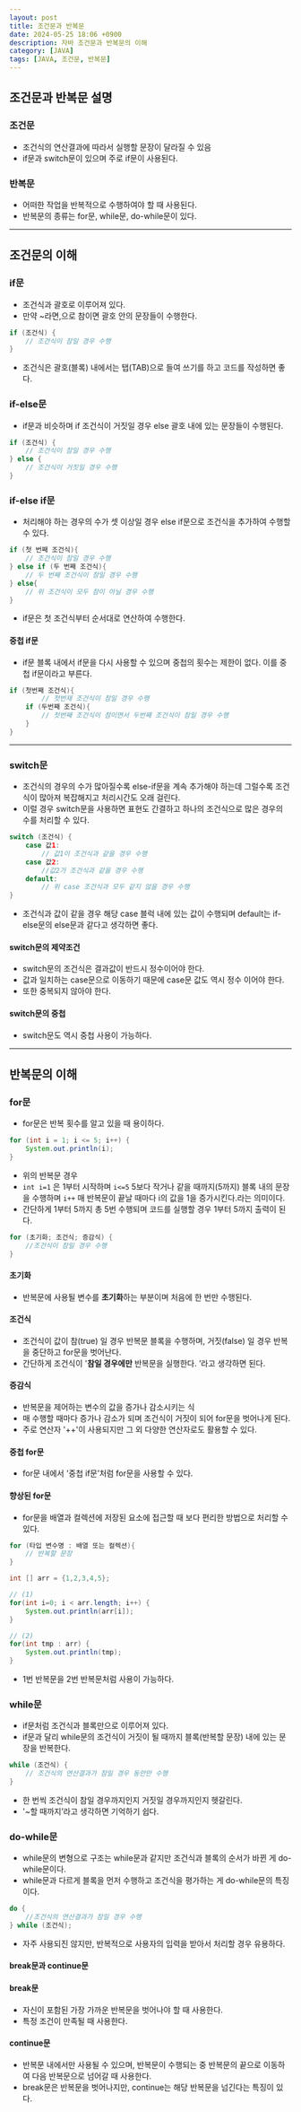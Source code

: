 ```yaml
---
layout: post
title: 조건문과 반복문
date: 2024-05-25 18:06 +0900
description: 자바 조건문과 반복문의 이해
category: [JAVA]
tags: [JAVA, 조건문, 반복문]
---
```


## 조건문과 반복문 설명

### 조건문

- 조건식의 연산결과에 따라서 실행할 문장이 달라질 수 있음
- if문과 switch문이 있으며 주로 if문이 사용된다.

### 반복문

- 어떠한 작업을 반복적으로 수행하여야 할 때 사용된다.
- 반복문의 종류는 for문, while문, do-while문이 있다.

---

## 조건문의 이해

### if문

- 조건식과 괄호로 이루어져 있다.
- 만약 ~라면,으로 참이면 괄호 안의 문장들이 수행한다.

```java
if (조건식) {
    // 조건식이 참일 경우 수행
}
```

- 조건식은 괄호(블록) 내에서는 탭(TAB)으로 들여 쓰기를 하고 코드를 작성하면 좋다.

### if-else문

- if문과 비슷하며 if 조건식이 거짓일 경우 else 괄호 내에 있는 문장들이 수행된다.

```java
if (조건식) {
    // 조건식이 참일 경우 수행
} else {
    // 조건식이 거짓일 경우 수행
}
```

### if-else if문

- 처리해야 하는 경우의 수가 셋 이상일 경우 else if문으로 조건식을 추가하여 수행할 수 있다.

```java
if (첫 번째 조건식){
    // 조건식이 참일 경우 수행
} else if (두 번째 조건식){
    // 두 번째 조건식이 참일 경우 수행
} else{
    // 위 조건식이 모두 참이 아닐 경우 수행
}
```

- if문은 첫 조건식부터 순서대로 연산하여 수행한다.

#### 중첩 if문

- if문 블록 내에서 if문을 다시 사용할 수 있으며 중첩의 횟수는 제한이 없다. 이를 중첩 if문이라고 부른다.

```java
if (첫번째 조건식){
        // 첫번재 조건식이 참일 경우 수행
    if (두번째 조건식){
        // 첫번째 조건식이 참이면서 두번째 조건식이 참일 경우 수행
    }
}
```

---

### switch문

- 조건식의 경우의 수가 많아질수록 else-if문을 계속 추가해야 하는데 그럴수록 조건식이 많아져 복잡해지고 처리시간도 오래 걸린다.
- 이럴 경우 switch문을 사용하면 표현도 간결하고 하나의 조건식으로 많은 경우의 수를 처리할 수 있다.

```java
switch (조건식) {
    case 값1:
        // 값1이 조건식과 같을 경우 수행
    case 값2:
        //값2가 조건식과 같을 경우 수행
    default:
        // 위 case 조건식과 모두 같지 않을 경우 수행
}
```

- 조건식과 값이 같을 경우 해당 case 블럭 내에 있는 값이 수행되며 default는 if-else문의 else문과 같다고 생각하면 좋다.

#### switch문의 제약조건

- switch문의 조건식은 결과값이 반드시 정수이어야 한다.
- 값과 일치하는 case문으로 이동하기 때문에 case문 값도 역시 정수 이어야 한다.
- 또한 중복되지 않아야 한다.

#### switch문의 중첩

- switch문도 역시 중첩 사용이 가능하다.

---

## 반복문의 이해

### for문

- for문은 반복 횟수를 알고 있을 때 용이하다.

```java
for (int i = 1; i <= 5; i++) {
    System.out.println(i);
}
```

- 위의 반복문 경우
- `int i=1` 은 1부터 시작하며 `i<=5` 5보다 작거나 같을 때까지(5까지) 블록 내의 문장을 수행하며 `i++` 매 반복문이 끝날 때마다 i의 값을 1을 증가시킨다.라는 의미이다.
- 간단하게 1부터 5까지 총 5번 수행되며 코드를 실행할 경우 1부터 5까지 출력이 된다.

```java
for (초기화; 조건식; 증감식) {
    //조건식이 참일 경우 수행
}
```

#### 초기화

- 반복문에 사용될 변수를 **초기화**하는 부분이며 처음에 한 번만 수행된다.

#### 조건식

- 조건식이 값이 참(true) 일 경우 반복문 블록을 수행하며, 거짓(false) 일 경우 반복을 중단하고 for문을 벗어난다.
- 간단하게 조건식이 '**참일 경우에만** 반복문을 실행한다. ’라고 생각하면 된다.

#### 증감식

- 반복문을 제어하는 변수의 값을 증가나 감소시키는 식
- 매 수행할 때마다 증가나 감소가 되며 조건식이 거짓이 되어 for문을 벗어나게 된다.
- 주로 연산자 '++'이 사용되지만 그 외 다양한 연산자로도 활용할 수 있다.

#### 중첩 for문

- for문 내에서 '중첩 if문’처럼 for문을 사용할 수 있다.

#### 향상된 for문

- for문을 배열과 컬렉션에 저장된 요소에 접근할 때 보다 편리한 방법으로 처리할 수 있다.

```java
for (타입 변수명 : 배열 또는 컬렉션){
    // 반복할 문장
}
```

```java
int [] arr = {1,2,3,4,5};

// (1)
for(int i=0; i < arr.length; i++) {
    System.out.println(arr[i]);
}

// (2)
for(int tmp : arr) {
    System.out.println(tmp);
}
```

- 1번 반복문을 2번 반복문처럼 사용이 가능하다.

### while문

- if문처럼 조건식과 블록만으로 이루어져 있다.
- if문과 달리 while문의 조건식이 거짓이 될 때까지 블록(반복할 문장) 내에 있는 문장을 반복한다.

```java
while (조건식) {
	// 조건식의 연산결과가 참일 경우 동안만 수행
}
```

- 한 번씩 조건식이 참일 경우까지인지 거짓일 경우까지인지 헷갈린다.
- '~할 때까지’라고 생각하면 기억하기 쉽다.

### do-while문

- while문의 변형으로 구조는 while문과 같지만 조건식과 블록의 순서가 바뀐 게 do-while문이다.
- while문과 다르게 블록을 먼저 수행하고 조건식을 평가하는 게 do-while문의 특징이다.

```java
do {
	//조건식의 연산결과가 참일 경우 수행
} while (조건식);
```

- 자주 사용되진 않지만, 반복적으로 사용자의 입력을 받아서 처리할 경우 유용하다.

#### break문과 continue문

#### break문

- 자신이 포함된 가장 가까운 반복문을 벗어나야 할 때 사용한다.
- 특정 조건이 만족될 때 사용한다.

#### continue문

- 반복문 내에서만 사용될 수 있으며, 반복문이 수행되는 중 반복문의 끝으로 이동하여 다음 반복문으로 넘어갈 때 사용한다.
- break문은 반복문을 벗어나지만, continue는 해당 반복문을 넘긴다는 특징이 있다.
